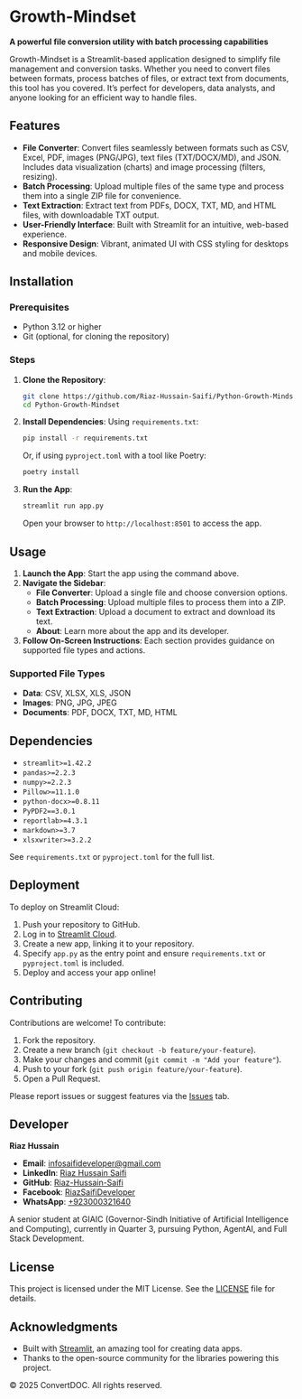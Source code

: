 # Growth-Mindset

**A powerful file conversion utility with batch processing capabilities**

Growth-Mindset is a Streamlit-based application designed to simplify file management and conversion tasks. Whether you need to convert files between formats, process batches of files, or extract text from documents, this tool has you covered. It’s perfect for developers, data analysts, and anyone looking for an efficient way to handle files.

## Features

- **File Converter**: Convert files seamlessly between formats such as CSV, Excel, PDF, images (PNG/JPG), text files (TXT/DOCX/MD), and JSON. Includes data visualization (charts) and image processing (filters, resizing).
- **Batch Processing**: Upload multiple files of the same type and process them into a single ZIP file for convenience.
- **Text Extraction**: Extract text from PDFs, DOCX, TXT, MD, and HTML files, with downloadable TXT output.
- **User-Friendly Interface**: Built with Streamlit for an intuitive, web-based experience.
- **Responsive Design**: Vibrant, animated UI with CSS styling for desktops and mobile devices.

## Installation

### Prerequisites
- Python 3.12 or higher
- Git (optional, for cloning the repository)

### Steps
1. **Clone the Repository**:
   ```bash
   git clone https://github.com/Riaz-Hussain-Saifi/Python-Growth-Mindset.git
   cd Python-Growth-Mindset
   ```

2. **Install Dependencies**:
   Using `requirements.txt`:
   ```bash
   pip install -r requirements.txt
   ```
   Or, if using `pyproject.toml` with a tool like Poetry:
   ```bash
   poetry install
   ```

3. **Run the App**:
   ```bash
   streamlit run app.py
   ```
   Open your browser to `http://localhost:8501` to access the app.

## Usage

1. **Launch the App**: Start the app using the command above.
2. **Navigate the Sidebar**:
   - **File Converter**: Upload a single file and choose conversion options.
   - **Batch Processing**: Upload multiple files to process them into a ZIP.
   - **Text Extraction**: Upload a document to extract and download its text.
   - **About**: Learn more about the app and its developer.
3. **Follow On-Screen Instructions**: Each section provides guidance on supported file types and actions.

### Supported File Types
- **Data**: CSV, XLSX, XLS, JSON
- **Images**: PNG, JPG, JPEG
- **Documents**: PDF, DOCX, TXT, MD, HTML

## Dependencies

- `streamlit>=1.42.2`
- `pandas>=2.2.3`
- `numpy>=2.2.3`
- `Pillow>=11.1.0`
- `python-docx>=0.8.11`
- `PyPDF2==3.0.1`
- `reportlab>=4.3.1`
- `markdown>=3.7`
- `xlsxwriter>=3.2.2`

See `requirements.txt` or `pyproject.toml` for the full list.

## Deployment

To deploy on Streamlit Cloud:
1. Push your repository to GitHub.
2. Log in to [Streamlit Cloud](https://streamlit.io/cloud).
3. Create a new app, linking it to your repository.
4. Specify `app.py` as the entry point and ensure `requirements.txt` or `pyproject.toml` is included.
5. Deploy and access your app online!

## Contributing

Contributions are welcome! To contribute:
1. Fork the repository.
2. Create a new branch (`git checkout -b feature/your-feature`).
3. Make your changes and commit (`git commit -m "Add your feature"`).
4. Push to your fork (`git push origin feature/your-feature`).
5. Open a Pull Request.

Please report issues or suggest features via the [Issues](https://github.com/Riaz-Hussain-Saifi/Python-Growth-Mindset/issues) tab.

## Developer

**Riaz Hussain**  
- **Email**: infosaifideveloper@gmail.com  
- **LinkedIn**: [Riaz Hussain Saifi](https://www.linkedin.com/in/riaz-hussain-saifi)  
- **GitHub**: [Riaz-Hussain-Saifi](https://github.com/Riaz-Hussain-Saifi)  
- **Facebook**: [RiazSaifiDeveloper](https://www.facebook.com/RiazSaifiDeveloper)  
- **WhatsApp**: [+923000321640](https://wa.me/+923000321640)  

A senior student at GIAIC (Governor-Sindh Initiative of Artificial Intelligence and Computing), currently in Quarter 3, pursuing Python, AgentAI, and Full Stack Development.

## License

This project is licensed under the MIT License. See the [LICENSE](LICENSE) file for details.

## Acknowledgments

- Built with [Streamlit](https://streamlit.io/), an amazing tool for creating data apps.
- Thanks to the open-source community for the libraries powering this project.

© 2025 ConvertDOC. All rights reserved.